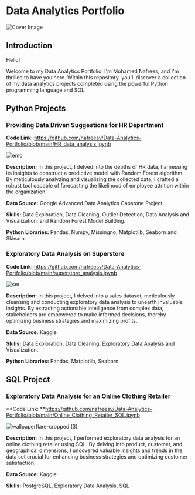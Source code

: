 #  Data Analytics Portfolio

![Cover Image](https://github.com/nafreesv/Data-Analytics-Portfolio/assets/125745088/3cf734ea-dcef-4a5e-8858-899fc97d4f4d)

## Introduction
Hello!

Welcome to my Data Analytics Portfolio! I'm Mohamed Nafrees, and I'm thrilled to have you here. Within this repository, you'll discover a collection of my data analytics projects completed using the powerful Python programming language and SQL.

## Python Projects
### Providing Data Driven Suggestions for HR Department
**Code Link:** https://github.com/nafreesv/Data-Analytics-Portfolio/blob/main/HR_data_analysis.ipynb

![emo](https://github.com/nafreesv/Data-Analytics-Portfolio/assets/125745088/260fe906-4364-4a4c-ae4d-c66509c97df8)


**Description:** In this project, I delved into the depths of HR data, harnessing its insights to construct a predictive model with Random Forest algorithm. By meticulously analyzing and visualizing the collected data, I crafted a robust tool capable of forecasting the likelihood of employee attrition within the organization.

**Data Source:** Google Advanced Data Analytics Capstone Project

**Skills:** Data Exploration, Data Cleaning, Outlier Detection, Data Analysis and Visualization, and Random Forest Model Building.

**Python Libraries:** Pandas, Numpy, Missingno, Matplotlib, Seaborn and Sklearn






### Exploratory Data Analysis on Superstore
**Code Link:** https://github.com/nafreesv/Data-Analytics-Portfolio/blob/main/superstore_analysis.ipynb


![sm](https://github.com/nafreesv/Data-Analytics-Portfolio/assets/125745088/bcc39db2-c4bf-4032-a23d-925eaaaeb27f)


**Description:** In this project, I delved into a sales dataset, meticulously cleansing and conducting exploratory data analysis to unearth invaluable insights. By extracting actionable intelligence from complex data, stakeholders are empowered to make informed decisions, thereby optimizing business strategies and maximizing profits.

**Data Source:** Kaggle

**Skills:** Data Exploration, Data Cleaning, Exploratory Data Analysis and Visualization.

**Python Libraries:** Pandas, Matplotlib, Seaborn


## SQL Project

### Exploratory Data Analysis for an Online Clothing Retailer

**Code Link: **https://github.com/nafreesv/Data-Analytics-Portfolio/blob/main/Online_Clothing_Retailer_SQL.ipynb

![wallpaperflare-cropped (3)](https://github.com/nafreesv/Data-Analytics-Portfolio/assets/125745088/d8aa2a9f-7b34-4a42-a5c6-e03973a292b3)


**Description:** In this project, I performed exploratory data analysis for an online clothing retailer using SQL. By delving into product, customer, and geographical dimensions, I uncovered valuable insights and trends in the data set crucial for enhancing business strategies and optimizing customer satisfaction.


**Data Source:** Kaggle

**Skills:** PostgreSQL, Exploratory Data Analysis, SQL






